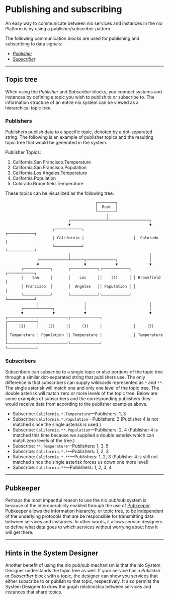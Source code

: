 # Publishing and subscribing

An easy way to communicate between nio services and instances in the nio Platform is by using a publisher/subscriber pattern.

The following communication blocks are used for publishing and subscribing to data signals:
* [_Publisher_](https://blocks.n.io/Publisher)
* [_Subscriber_](https://blocks.n.io/Subscriber)

---

## Topic tree

When using the _Publisher_ and _Subscriber_ blocks, you connect systems and instances by defining a topic you wish to publish to or subscribe to. The information structure of an entire nio system can be viewed as a hierarchical topic tree.

### Publishers

Publishers publish data to a specific topic, denoted by a dot-separated string. The following is an example of publisher topics and the resulting topic tree that would be generated in the system.

Publisher Topics:

1. California.San Francisco.Temperature
2. California.San Francisco.Population
3. California.Los Angeles.Temperature
4. California.Population
5. Colorado.Broomfield.Temperature

These topics can be visualized as the following tree:

```
                                        ┌────────┐
                                        │  Root  │
                                        └────────┘
                                             │
                            ┌────────────────┴──────────────────┐
                            ▼                                   ▼
                     ┌────────────┐                      ┌────────────┐
                     │ California │                      │  Colorado  │
                     └────────────┘                      └────────────┘
                            │                                   │
              ┌─────────────┴──────┬─────────────┐              │
              ▼                    ▼             ▼              ▼
       ┌────────────┐       ┌────────────┐┌────────────┐ ┌────────────┐
       │    San     │       │    Los     ││    (4)     │ │ Broomfield │
       │ Francisco  │       │  Angeles   ││ Population │ │            │
       └────────────┘       └────────────┘└────────────┘ └────────────┘
              │                    │                            │
       ┌──────┴──────┐             │                            │
       ▼             ▼             ▼                            ▼
┌─────────────┬────────────┐┌─────────────┐              ┌─────────────┐
│     (1)     │    (2)     ││     (3)     │              │     (5)     │
│ Temperature │ Population ││ Temperature │              │ Temperature │
└─────────────┴────────────┘└─────────────┘              └─────────────┘
```

### Subscribers

Subscribers can subscribe to a single topic or also portions of the topic tree through a similar dot-separated string that publishers use. The only difference is that subscribers can supply wildcards represented as `*` and `**`. The single asterisk will match one and only one level of the topic tree. The double asterisk will match zero or more levels of the topic tree. Below are some examples of subscribers and the corresponding publishers they would receive data from according to the publisher examples above.

* Subscribe: `California.*.Temperature`—Publishers: 1, 3
* Subscribe: `California.*.Population`—Publishers: 2 (Publisher 4 is not matched since the single asterisk is used.)
* Subscribe: `California.**.Population`—Publishers: 2, 4 (Publisher 4 is matched this time because we supplied a double asterisk which can match zero levels of the tree.)
* Subscribe: `**.Temperature`—Publishers: 1, 3, 5
* Subscribe: `California.*.*`—Publishers: 1, 2, 3
* Subscribe: `California.*.**`—Publishers: 1, 2, 3 (Publisher 4 is still not matched since the single asterisk forces us down one more level)
* Subscribe: `California.**`—Publishers: 1, 2, 3, 4

---

## Pubkeeper

Perhaps the most impactful reason to use the nio pub/sub system is because of the interoperability enabled through the use of [Pubkeeper](/pubkeeper/README.md). Pubkeeper allows the information hierarchy, or topic tree, to be independent of the underlying protocols that are be responsible for transmitting data between services and instances. In other words, it allows service designers to define what data goes to which services without worrying about how it will get there.

---

## Hints in the System Designer

Another benefit of using the nio pub/sub mechanism is that the nio System Designer understands the topic tree as well. If your service has a _Publisher_ or _Subscriber_ block with a topic, the designer can show you services that either subscribe to or publish to that topic, respectively. It also permits the System Designer to draw the graph relationship between services and instances that share topics.
